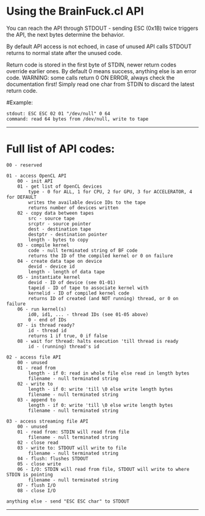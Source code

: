 Using the BrainFuck.cl API
==========================

You can reach the API through STDOUT - sending ESC (0x1B) twice triggers the 
API, the next bytes determine the behavior.

By default API access is not echoed, in case of unused API calls STDOUT returns
to normal state after the unused code.

Return code is stored in the first byte of STDIN, newer return codes override 
earlier ones. By default 0 means success, anything else is an error code.
WARNING: some calls return 0 ON ERROR, always check the documentation first!
Simply read one char from STDIN to discard the latest return code.

#Example:

	stdout: ESC ESC 02 01 "/dev/null" 0 64
	command: read 64 bytes from /dev/null, write to tape

- - -

Full list of API codes:
=======================

	00 - reserved

	01 - access OpenCL API
		00 - init API
		01 - get list of OpenCL devices
			type - 0 for ALL, 1 for CPU, 2 for GPU, 3 for ACCELERATOR, 4 for DEFAULT
			writes the available device IDs to the tape
			returns number of devices written
		02 - copy data between tapes
			src - source tape
			srcptr - source pointer
			dest - destination tape
			destptr - destination pointer
			length - bytes to copy
		03 - compile kernel
			code - null terminated string of BF code
			returns the ID of the compiled kernel or 0 on failure
		04 - create data tape on device
			devid - device id
			length - length of data tape
		05 - instantiate kernel
			devid - ID of device (see 01-01)
			tapeid - ID of tape to associate kernel with
			kernelid - ID of compiled kernel code
			returns ID of created (and NOT running) thread, or 0 on failure
		06 - run kernel(s)
			id0, id1, ... - thread IDs (see 01-05 above)
			0 - end of IDs
		07 - is thread ready?
			id - thread id
			returns 1 if true, 0 if false
		08 - wait for thread: halts execution 'till thread is ready
			id - (running) thread's id

	02 - access file API
		00 - unused
		01 - read from
			length - if 0: read in whole file else read in length bytes
			filename - null terminated string
		02 - write to
			length - if 0: write 'till \0 else write length bytes
			filename - null terminated string
		03 - append to
			length - if 0: write 'till \0 else write length bytes
			filename - null terminated string

	03 - access streaming file API
		00 - unused
		01 - read from: STDIN will read from file
			filename - null terminated string
		02 - close read
		03 - write to: STDOUT will write to file
			filename - null terminated string
		04 - flush: flushes STDOUT
		05 - close write
		06 - I/O: STDIN will read from file, STDOUT will write to where STDIN is pointing
			filename - null terminated string
		07 - flush I/O
		08 - close I/O

	anything else - send "ESC ESC char" to STDOUT

- - -

